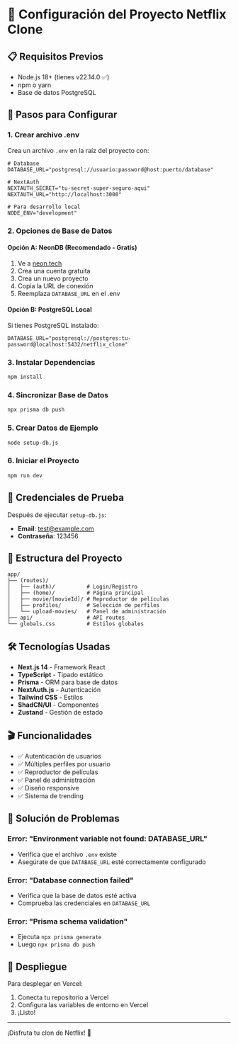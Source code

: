 # 🚀 Configuración del Proyecto Netflix Clone

## 📋 Requisitos Previos

- Node.js 18+ (tienes v22.14.0 ✅)
- npm o yarn
- Base de datos PostgreSQL

## 🔧 Pasos para Configurar

### 1. Crear archivo .env

Crea un archivo `.env` en la raíz del proyecto con:

```env
# Database
DATABASE_URL="postgresql://usuario:password@host:puerto/database"

# NextAuth
NEXTAUTH_SECRET="tu-secret-super-seguro-aqui"
NEXTAUTH_URL="http://localhost:3000"

# Para desarrollo local
NODE_ENV="development"
```

### 2. Opciones de Base de Datos

#### Opción A: NeonDB (Recomendado - Gratis)
1. Ve a [neon.tech](https://neon.tech)
2. Crea una cuenta gratuita
3. Crea un nuevo proyecto
4. Copia la URL de conexión
5. Reemplaza `DATABASE_URL` en el .env

#### Opción B: PostgreSQL Local
Si tienes PostgreSQL instalado:
```env
DATABASE_URL="postgresql://postgres:tu-password@localhost:5432/netflix_clone"
```

### 3. Instalar Dependencias
```bash
npm install
```

### 4. Sincronizar Base de Datos
```bash
npx prisma db push
```

### 5. Crear Datos de Ejemplo
```bash
node setup-db.js
```

### 6. Iniciar el Proyecto
```bash
npm run dev
```

## 🎯 Credenciales de Prueba

Después de ejecutar `setup-db.js`:
- **Email**: test@example.com
- **Contraseña**: 123456

## 📁 Estructura del Proyecto

```
app/
├── (routes)/
│   ├── (auth)/          # Login/Registro
│   ├── (home)/          # Página principal
│   ├── movie/[movieId]/ # Reproductor de películas
│   ├── profiles/        # Selección de perfiles
│   └── upload-movies/   # Panel de administración
├── api/                 # API routes
└── globals.css          # Estilos globales
```

## 🛠️ Tecnologías Usadas

- **Next.js 14** - Framework React
- **TypeScript** - Tipado estático
- **Prisma** - ORM para base de datos
- **NextAuth.js** - Autenticación
- **Tailwind CSS** - Estilos
- **ShadCN/UI** - Componentes
- **Zustand** - Gestión de estado

## 🎬 Funcionalidades

- ✅ Autenticación de usuarios
- ✅ Múltiples perfiles por usuario
- ✅ Reproductor de películas
- ✅ Panel de administración
- ✅ Diseño responsive
- ✅ Sistema de trending

## 🐛 Solución de Problemas

### Error: "Environment variable not found: DATABASE_URL"
- Verifica que el archivo `.env` existe
- Asegúrate de que `DATABASE_URL` esté correctamente configurado

### Error: "Database connection failed"
- Verifica que la base de datos esté activa
- Comprueba las credenciales en `DATABASE_URL`

### Error: "Prisma schema validation"
- Ejecuta `npx prisma generate`
- Luego `npx prisma db push`

## 🚀 Despliegue

Para desplegar en Vercel:
1. Conecta tu repositorio a Vercel
2. Configura las variables de entorno en Vercel
3. ¡Listo!

---

¡Disfruta tu clon de Netflix! 🎉 